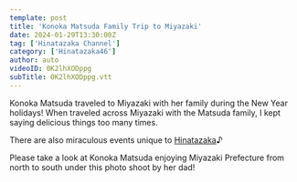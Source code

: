 ```yaml
---
template: post
title: 'Konoka Matsuda Family Trip to Miyazaki'
date: 2024-01-29T13:30:00Z
tag: ['Hinatazaka Channel']
category: ['Hinatazaka46']
author: auto 
videoID: 0K2lhXODppg
subTitle: 0K2lhXODppg.vtt
---
```

Konoka Matsuda traveled to Miyazaki with her family during the New Year holidays! When traveled across Miyazaki with the Matsuda family, I kept saying delicious things too many times.

There are also miraculous events unique to [Hinatazaka](/artist/hinatazaka46/)♪

Please take a look at Konoka Matsuda enjoying Miyazaki Prefecture from north to south under this photo shoot by her dad!

